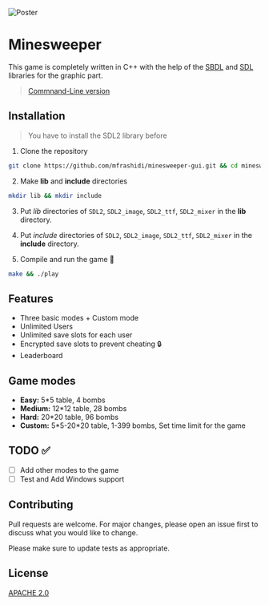 ![Poster](https://repository-images.githubusercontent.com/443270897/52a64765-b81b-4c96-ad5e-fe237de39a41)
# Minesweeper
This game is completely written in C++ with the help of the [SBDL](https://github.com/SBU-CE/SBDL) and [SDL](https://github.com/libsdl-org/SDL) libraries for the graphic part.
> [Commnand-Line version](https://github.com/mfrashidi/minesweeper)
## Installation
> You have to install the SDL2 library before
1. Clone the repository
```bash
git clone https://github.com/mfrashidi/minesweeper-gui.git && cd minesweeper-gui
```
2. Make **lib** and **include** directories
```bash
mkdir lib && mkdir include
```
3. Put *lib* directories of `SDL2`, `SDL2_image`, `SDL2_ttf`, `SDL2_mixer` in the **lib** directory.

4. Put *include* directories of `SDL2`, `SDL2_image`, `SDL2_ttf`, `SDL2_mixer` in the **include** directory.

5. Compile and run the game :rocket:
```bash
make && ./play
```
## Features
- Three basic modes + Custom mode
- Unlimited Users
- Unlimited save slots for each user
- Encrypted save slots to prevent cheating :lock:
- Leaderboard
## Game modes

- **Easy:** 5*5 table, 4 bombs
- **Medium:** 12*12 table, 28 bombs
- **Hard:** 20*20 table, 96 bombs
- **Custom:** 5\*5-20\*20 table, 1-399 bombs, Set time limit for the game

## TODO :white_check_mark:
- [ ] Add other modes to the game
- [ ] Test and Add Windows support

## Contributing
Pull requests are welcome. For major changes, please open an issue first to discuss what you would like to change.

Please make sure to update tests as appropriate.

## License
[APACHE 2.0](https://choosealicense.com/licenses/apache-2.0/)
